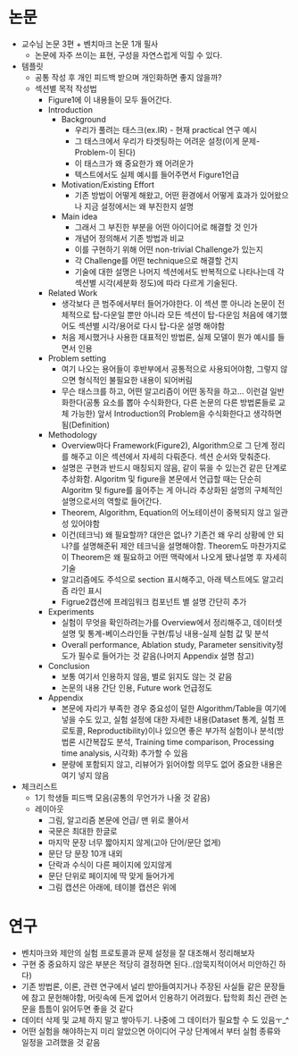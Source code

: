 # 논문

- 교수님 논문 3편 +  벤치마크 논문 1개 필사
    - 논문에 자주 쓰이는 표현, 구성을 자연스럽게 익힐 수 있다.
- 템플릿
    - 공통 작성 후 개인 피드백 받으며 개인화하면 좋지 않을까?
    - 섹션별 목적 작성법
        - Figure1에 이 내용들이 모두 들어간다.
        - Introduction
            - Background
                - 우리가 풀려는 태스크(ex.IR) - 현재 practical 연구 예시
                - 그 태스크에서 우리가 타겟팅하는 어려운 설정(이게 문제-Problem-이 된다)
                - 이 태스크가 왜 중요한가 왜 어려운가
                - 텍스트에서도 실제 예시를 들어주면서 Figure1언급
            - Motivation/Existing Effort
                - 기존 방법이 어떻게 해왔고, 어떤 환경에서 어떻게 효과가 있어왔으나 지금 설정에서는 왜 부진한지 설명
            - Main idea
                - 그래서 그 부진한 부분을 어떤 아이디어로 해결할 것 인가
                - 개념어 정의해서 기존 방법과 비교
                - 이를 구현하기 위해 어떤 non-trivial Challenge가 있는지
                - 각 Challenge를 어떤 technique으로 해결할 건지
                - 기술에 대한 설명은 나머지 섹션에서도 반복적으로 나타나는데 각 섹션별 시각(세분화 정도)에 따라 다르게 기술된다.
        - Related Work
            - 생각보다 큰 범주에서부터 들어가야한다.  이 섹션 뿐 아니라 논문이 전체적으로 탑-다운일 뿐만 아니라 모든 섹션이 탑-다운임 처음에 얘기했어도 섹션별 시각/용어로 다시 탑-다운 설명 해야함
            - 처음 제시했거나 사용한 대표적인 방법론, 실제 모델이 뭔가 예시를 들면서 인용
        - Problem setting
            - 여기 나오는 용어들이 후반부에서 공통적으로 사용되어야함, 그렇지 않으면 형식적인 불필요한 내용이 되어버림
            - 무슨 태스크를 하고, 어떤 알고리즘이 어떤 동작을 하고… 이런걸 일반화한다(공통 요소를 뽑아 수식화한다, 다른 논문의 다른 방법론들로 교체 가능한) 앞서 Introduction의 Problem을 수식화한다고 생각하면 됨(Definition)
        - Methodology
            - Overview마다 Framework(Figure2), Algorithm으로 그 단계 정리를 해주고 이은 섹션에서 자세히 다뤄준다. 섹션 순서와 맞춰준다.
            - 설명은 구현과 반드시 매칭되지 않음, 같이 묶을 수 있는건 같은 단계로 추상화함. Algoritm 및 figure을 본문에서 언급할 때는 단순히 Algoritm 및 figure를 읊어주는 게 아니라 추상화된 설명의 구체적인 설명으로서의 역할로 들어간다.
            - Theorem, Algorithm, Equation의 어노테이션이 중복되지 않고 일관성 있어야함
            - 이건(테크닉) 왜 필요할까? 대안은 없나? 기존건 왜 우리 상황에 안 되나?를 설명해준뒤 제안 테크닉을 설명해야함. Theorem도 마찬가지로 이 Theorem은 왜 필요하고 어떤 맥락에서 나오게 됐나설명 후 자세히 기술
            - 알고리즘에도 주석으로 section 표시해주고, 아래 텍스트에도 알고리즘 라인 표시
            - Figrue2캡션에 프레임워크 컴포넌트 별 설명 간단히 추가
        - Experiments
            - 실험이 무엇을 확인하려는가를 Overview에서 정리해주고, 데이터셋 설명 및 통계-베이스라인들 구현/튜닝 내용-실제 실험 값 및 분석
            - Overall performance, Ablation study, Parameter sensitivity정도가 필수로 들어가는 것 같음(나머지 Appendix 설명 참고)
        - Conclusion
            - 보통 여기서 인용하지 않음, 별로 읽지도 않는 것 같음
            - 논문의 내용 간단 인용, Future work 언급정도
        - Appendix
            - 본문에 자리가 부족한 경우 중요성이 덜한 Algorithm/Table을 여기에 넣을 수도 있고, 실험 설정에 대한 자세한 내용(Dataset 통계, 실험 프로토콜, Reproductibility)이나 있으면 좋은 부가적 실험이나 분석(방법론 시간복잡도 분석, Training time comparison, Processing time analysis, 시각화) 추가할 수 있음
            - 분량에 포함되지 않고, 리뷰어가 읽어야할 의무도 없어 중요한 내용은 여기 넣지 않음
- 체크리스트
    - 1기 학생들 피드백 모음(공통의 무언가가 나올 것 같음)
    - 레이아웃
        - 그림, 알고리즘 본문에 언급/ 맨 위로 몰아서
        - 국문은 최대한 한글로
        - 마지막 문장 너무 짧아지지 않게(고아 단어/문단 없게)
        - 문단 당 문장 10개 내외
        - 단락과 수식이 다른 페이지에 있지않게
        - 문단 단위로 페이지에 딱 맞게 들어가게
        - 그림 캡션은 아래에, 테이블 캡션은 위에

# 연구

- 벤치마크와 제안의 실험 프로토콜과 문제 설정을 잘 대조해서 정리해보자
- 구현 중 중요하지 않은 부분은 적당히 결정하면 된다..(암묵지적이어서 미안하긴 하다)
- 기존 방법론, 이론, 관련 연구에서 널리 받아들여지거나 주장된 사실들 같은 문장들에 참고 문헌해야함, 머릿속에 든게 없어서 인용하기 어려웠다. 탑학회 최신 관련 논문을 틈틈이 읽어두면 좋을 것 같다
- 데이터 삭제 및 교체 하지 말고 쌓아두기. 나중에 그 데이터가 필요할 수 도 있음ㅜ_^
- 어떤 실험을 해야하는지 미리 알았으면 아이디어 구상 단계에서 부터 실험 종류와 일정을 고려했을 것 같음
